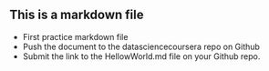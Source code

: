 ## This is a markdown file

* First practice markdown file
* Push the document to the datasciencecoursera repo on Github
* Submit the link to the HellowWorld.md file on your Github repo.